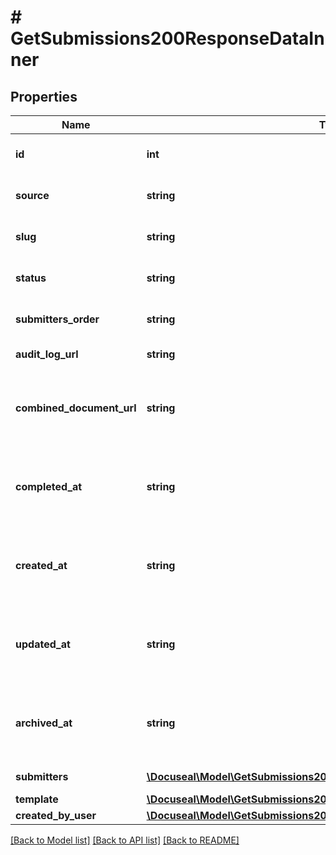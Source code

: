 # # GetSubmissions200ResponseDataInner

## Properties

Name | Type | Description | Notes
------------ | ------------- | ------------- | -------------
**id** | **int** | Submission unique ID number. | [optional]
**source** | **string** | The source of the submission. | [optional]
**slug** | **string** | Unique slug of the submission. | [optional]
**status** | **string** | The status of the submission. | [optional]
**submitters_order** | **string** | The order of submitters. | [optional]
**audit_log_url** | **string** | Audit log file URL. | [optional]
**combined_document_url** | **string** | Combined PDF file URL with documents and Audit Log. | [optional]
**completed_at** | **string** | The date and time when the submission was completed. | [optional]
**created_at** | **string** | The date and time when the submission was created. | [optional]
**updated_at** | **string** | The date and time when the submission was last updated. | [optional]
**archived_at** | **string** | The date and time when the submission was archived. | [optional]
**submitters** | [**\Docuseal\Model\GetSubmissions200ResponseDataInnerSubmittersInner[]**](GetSubmissions200ResponseDataInnerSubmittersInner.md) | The list of submitters. | [optional]
**template** | [**\Docuseal\Model\GetSubmissions200ResponseDataInnerTemplate**](GetSubmissions200ResponseDataInnerTemplate.md) |  | [optional]
**created_by_user** | [**\Docuseal\Model\GetSubmissions200ResponseDataInnerCreatedByUser**](GetSubmissions200ResponseDataInnerCreatedByUser.md) |  | [optional]

[[Back to Model list]](../../README.md#models) [[Back to API list]](../../README.md#endpoints) [[Back to README]](../../README.md)
